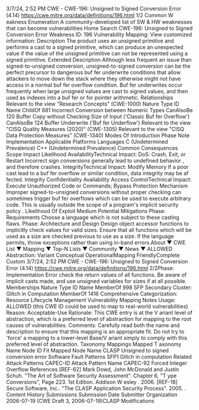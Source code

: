 3/7/24, 2:52 PM CWE - CWE-196: Unsigned to Signed Conversion Error (4.14)
https://cwe.mitre.org/data/deﬁnitions/196.html 1/2
Common W eakness Enumeration
A community-developed list of SW & HW weaknesses that can become
vulnerabilities
Home Search
CWE-196: Unsigned to Signed Conversion Error
Weakness ID: 196
Vulnerability Mapping: 
View customized information:
 Description
The product uses an unsigned primitive and performs a cast to a signed primitive, which can produce an unexpected value if the
value of the unsigned primitive can not be represented using a signed primitive.
 Extended Description
Although less frequent an issue than signed-to-unsigned conversion, unsigned-to-signed conversion can be the perfect precursor to
dangerous buf fer underwrite conditions that allow attackers to move down the stack where they otherwise might not have access in a
normal buf fer overflow condition. Buf fer underwrites occur frequently when large unsigned values are cast to signed values, and then
used as indexes into a buf fer or for pointer arithmetic.
 Relationships
 Relevant to the view "Research Concepts" (CWE-1000)
Nature Type ID Name
ChildOf 681 Incorrect Conversion between Numeric Types
CanAlsoBe 120 Buffer Copy without Checking Size of Input ('Classic Buf fer Overflow')
CanAlsoBe 124 Buffer Underwrite ('Buf fer Underflow')
 Relevant to the view "CISQ Quality Measures (2020)" (CWE-1305)
 Relevant to the view "CISQ Data Protection Measures" (CWE-1340)
 Modes Of Introduction
Phase Note
Implementation
 Applicable Platforms
Languages
C (Undetermined Prevalence)
C++ (Undetermined Prevalence)
 Common Consequences
Scope Impact Likelihood
AvailabilityTechnical Impact: DoS: Crash, Exit, or Restart
Incorrect sign conversions generally lead to undefined behavior , and therefore crashes.
IntegrityTechnical Impact: Modify Memory
If a poor cast lead to a buf fer overflow or similar condition, data integrity may be af fected.
Integrity
Confidentiality
Availability
Access ControlTechnical Impact: Execute Unauthorized Code or Commands; Bypass Protection Mechanism
Improper signed-to-unsigned conversions without proper checking can sometimes trigger buf fer
overflows which can be used to execute arbitrary code. This is usually outside the scope of a
program's implicit security policy .
 Likelihood Of Exploit
Medium
 Potential Mitigations
Phase: Requirements
Choose a language which is not subject to these casting flaws.
Phase: Architecture and Design
Design object accessor functions to implicitly check values for valid sizes. Ensure that all functions which will be used as a size
are checked previous to use as a size. If the language permits, throw exceptions rather than using in-band errors.About ▼ CWE List ▼ Mapping ▼ Top-N Lists ▼ Community ▼ News ▼
ALLOWED
Abstraction: Variant
Conceptual OperationalMapping
FriendlyComplete Custom
3/7/24, 2:52 PM CWE - CWE-196: Unsigned to Signed Conversion Error (4.14)
https://cwe.mitre.org/data/deﬁnitions/196.html 2/2Phase: Implementation
Error check the return values of all functions. Be aware of implicit casts made, and use unsigned variables for sizes if at all
possible.
 Memberships
Nature Type ID Name
MemberOf 998 SFP Secondary Cluster: Glitch in Computation
MemberOf 1416 Comprehensive Categorization: Resource Lifecycle Management
 Vulnerability Mapping Notes
Usage: ALLOWED (this CWE ID could be used to map to real-world vulnerabilities)
Reason: Acceptable-Use
Rationale:
This CWE entry is at the V ariant level of abstraction, which is a preferred level of abstraction for mapping to the root causes of
vulnerabilities.
Comments:
Carefully read both the name and description to ensure that this mapping is an appropriate fit. Do not try to 'force' a mapping to a
lower-level Base/V ariant simply to comply with this preferred level of abstraction.
 Taxonomy Mappings
Mapped T axonomy Name Node ID Fit Mapped Node Name
CLASP Unsigned to signed conversion error
Software Fault Patterns SFP1 Glitch in computation
 Related Attack Patterns
CAPEC-ID Attack Pattern Name
CAPEC-92 Forced Integer Overflow
 References
[REF-62] Mark Dowd, John McDonald and Justin Schuh. "The Art of Software Security Assessment". Chapter 6, "T ype
Conversions", Page 223. 1st Edition. Addison W esley . 2006.
[REF-18] Secure Software, Inc.. "The CLASP Application Security Process". 2005.
.
 Content History
 Submissions
Submission Date Submitter Organization
2006-07-19
(CWE Draft 3, 2006-07-19)CLASP
 Modifications

